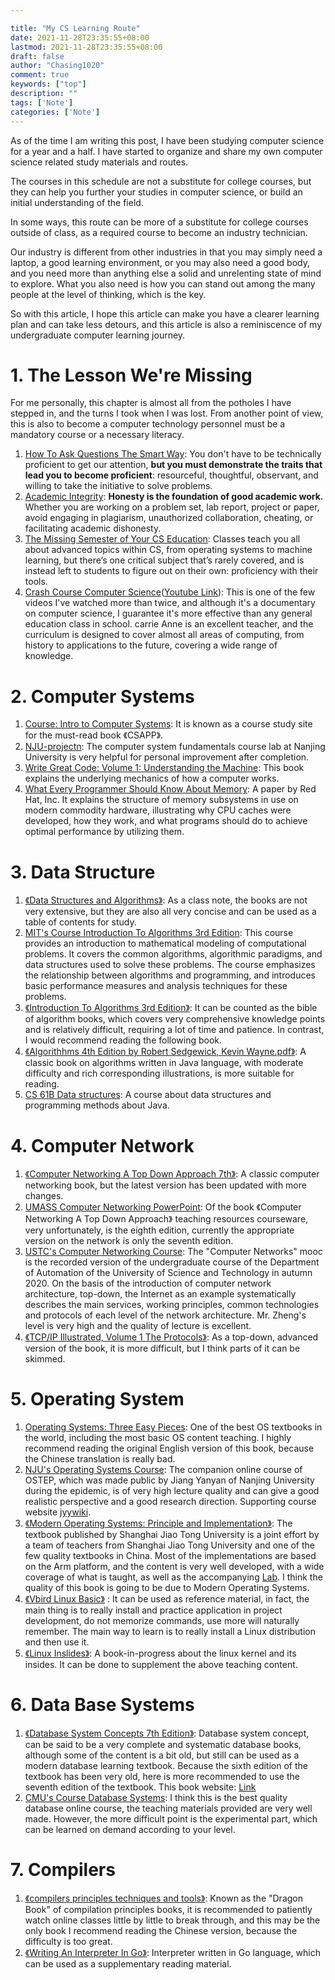 ```yaml
---

title: "My CS Learning Route"
date: 2021-11-28T23:35:55+08:00
lastmod: 2021-11-28T23:35:55+08:00
draft: false
author: "Chasing1020"
comment: true
keywords: ["top"]
description: ""
tags: ['Note']
categories: ['Note']
---
```


As of the time I am writing this post, I have been studying computer science for a year and a half. I have started to organize and share my own computer science related study materials and routes.

The courses in this schedule are not a substitute for college courses, but they can help you further your studies in computer science, or build an initial understanding of the field.

In some ways, this route can be more of a substitute for college courses outside of class, as a required course to become an industry technician.

Our industry is different from other industries in that you may simply need a laptop, a good learning environment, or you may also need a good body, and you need more than anything else a solid and unrelenting state of mind to explore. What you also need is how you can stand out among the many people at the level of thinking, which is the key.

So with this article, I hope this article can make you have a clearer learning plan and can take less detours, and this article is also a reminiscence of my undergraduate computer learning journey.

# 1. The Lesson We're Missing

For me personally, this chapter is almost all from the potholes I have stepped in, and the turns I took when I was lost. From another point of view, this is also to become a computer technology personnel must be a mandatory course or a necessary literacy.

1.   [How To Ask Questions The Smart Way](http://www.catb.org/~esr/faqs/smart-questions.html): You don't have to be technically proficient to get our attention, **but you must demonstrate the traits that lead you to become proficient**: resourceful, thoughtful, observant, and willing to take the initiative to solve problems.
2.   [Academic Integrity](http://integrity.mit.edu/): **Honesty is the foundation of good academic work.** Whether you are working on a problem set, lab report, project or paper, avoid engaging in plagiarism, unauthorized collaboration, cheating, or facilitating academic dishonesty.
3.   [The Missing Semester of Your CS Education](https://missing.csail.mit.edu/): Classes teach you all about advanced topics within CS, from operating systems to machine learning, but there’s one critical subject that’s rarely covered, and is instead left to students to figure out on their own: proficiency with their tools.
4.   [Crash Course Computer Science](https://www.bilibili.com/video/BV1EW411u7th?from=search&seid=17600070968462478473&spm_id_from=333.337.0.0)([Youtube Link](https://www.youtube.com/watch?v=O5nskjZ_GoI&list=PLH2l6uzC4UEW0s7-KewFLBC1D0l6XRfye)): This is one of the few videos I've watched more than twice, and although it's a documentary on computer science, I guarantee it's more effective than any general education class in school. carrie Anne is an excellent teacher, and the curriculum is designed to cover almost all areas of computing, from history to applications to the future, covering a wide range of knowledge.



# 2. Computer Systems

1.   [Course: Intro to Computer Systems](https://www.cs.cmu.edu/afs/cs/academic/class/15213-f21/www/schedule.html): It is known as a course study site for the must-read book 《CSAPP》.
2.   [NJU-projectn](https://nju-projectn.github.io/ics-pa-gitbook/ics2021/): The computer system fundamentals course lab at Nanjing University is very helpful for personal improvement after completion.
3.   [Write Great Code: Volume 1: Understanding the Machine](https://jdnotes.net/pdf/coding/writegreatcode_vol1.pdf): This book explains the underlying mechanics of how a computer works.
4.   [What Every Programmer Should Know About Memory](https://www.akkadia.org/drepper/cpumemory.pdf): A paper by Red Hat, Inc. It explains the structure of memory subsystems in use on modern commodity hardware, illustrating why CPU caches were developed, how they work, and what programs should do to achieve optimal performance by utilizing them.

# 3. Data Structure


1.   [《Data Structures and Algorithms》](https://www.cs.bham.ac.uk/~jxb/DSA/dsa.pdf): As a class note, the books are not very extensive, but they are also all very concise and can be used as a table of contents for study.
2.   [MIT's Course Introduction To Algorithms 3rd Edition](https://ocw.mit.edu/courses/electrical-engineering-and-computer-science/6-006-introduction-to-algorithms-fall-2011/): This course provides an introduction to mathematical modeling of computational problems. It covers the common algorithms, algorithmic paradigms, and data structures used to solve these problems. The course emphasizes the relationship between algorithms and programming, and introduces basic performance measures and analysis techniques for these problems.
3.   [《Introduction To Algorithms 3rd Edition》](https://edutechlearners.com/download/Introduction_to_algorithms-3rd%20Edition.pdf): It can be counted as the bible of algorithm books, which covers very comprehensive knowledge points and is relatively difficult, requiring a lot of time and patience. In contrast, I would recommend reading the following book.
4.   [《Algorithhms 4th Edition by Robert Sedgewick, Kevin Wayne.pdf》](https://github.com/SuperChenSSS/Algorithm-Training/blob/master/Algorithhms%204th%20Edition%20by%20Robert%20Sedgewick%2C%20Kevin%20Wayne.pdf): A classic book on algorithms written in Java language, with moderate difficulty and rich corresponding illustrations, is more suitable for reading.
5.   [CS 61B Data structures](https://inst.eecs.berkeley.edu/~cs61b/sp22/index.html): A course about data structures and programming methods about Java.



# 4. Computer Network

1.   [《Computer Networking A Top Down Approach 7th》](https://www.ucg.ac.me/skladiste/blog_44233/objava_64433/fajlovi/Computer%20Networking%20_%20A%20Top%20Down%20Approach,%207th,%20converted.pdf): A classic computer networking book, but the latest version has been updated with more changes.
2.   [UMASS Computer Networking PowerPoint](https://gaia.cs.umass.edu/kurose_ross/ppt.php): Of the book 《Computer Networking A Top Down Approach》 teaching resources courseware, very unfortunately, is the eighth edition, currently the appropriate version on the network is only the seventh edition.
3.   [USTC's Computer Networking Course](https://www.bilibili.com/video/BV1JV411t7ow?from=search&seid=14417613760371321261&spm_id_from=333.337.0.0): The "Computer Networks" mooc is the recorded version of the undergraduate course of the Department of Automation of the University of Science and Technology in autumn 2020. On the basis of the introduction of computer network architecture, top-down, the Internet as an example systematically describes the main services, working principles, common technologies and protocols of each level of the network architecture. Mr. Zheng's level is very high and the quality of lecture is excellent.
4.   [《TCP/IP Illustrated, Volume 1 The Protocols》](https://www.isi.edu/~hussain/TEACH/Spring2014/notes/Steven00a.pdf): As a top-down, advanced version of the book, it is more difficult, but I think parts of it can be skimmed.



# 5. Operating System

1. [Operating Systems: Three Easy Pieces](https://pages.cs.wisc.edu/~remzi/OSTEP/): One of the best OS textbooks in the world, including the most basic OS content teaching. I highly recommend reading the original English version of this book, because the Chinese translation is really bad.
1. [NJU's Operating Systems Course](https://www.bilibili.com/video/BV1N741177F5?from=search&seid=15614277637583490556&spm_id_from=333.337.0.0): The companion online course of OSTEP, which was made public by Jiang Yanyan of Nanjing University during the epidemic, is of very high lecture quality and can give a good realistic perspective and a good research direction. Supporting course website
    [jyywiki](http://jyywiki.cn/OS/2021/).
1. [《Modern Operating Systems: Principle and Implementation》](https://ipads.se.sjtu.edu.cn/mospi/): The textbook published by Shanghai Jiao Tong University is a joint effort by a team of teachers from Shanghai Jiao Tong University and one of the few quality textbooks in China. Most of the implementations are based on the Arm platform, and the content is very well developed, with a wide coverage of what is taught, as well as the accompanying [Lab](https://gitee.com/ipads-lab/chcore-lab). I think the quality of this book is going to be due to Modern Operating Systems.
1. [《Vbird Linux Basic》](https://tiramisutes.github.io/images/PDF/vbird-linux-basic-4e.pdf) : It can be used as reference material, in fact, the main thing is to really install and practice application in project development, do not memorize commands, use more will naturally remember. The main way to learn is to really install a Linux distribution and then use it.
1. [《Linux Inslides》](https://0xax.gitbooks.io/linux-insides/content/): A book-in-progress about the linux kernel and its insides. It can be done to supplement the above teaching content.



# 6. Data Base Systems

1.   [《Database System Concepts 7th Edition》](https://ia803206.us.archive.org/21/items/database-system-concepts-7th-edition/Database-System-Concepts-7th-Edition.pdf): Database system concept, can be said to be a very complete and systematic database books, although some of the content is a bit old, but still can be used as a modern database learning textbook. Because the sixth edition of the textbook has been very old, here is more recommended to use the seventh edition of the textbook. This book website: [Link](https://www.db-book.com)
2.   [CMU's Course Database Systems](https://15445.courses.cs.cmu.edu/fall2021/): I think this is the best quality database online course, the teaching materials provided are very well made. However, the more difficult point is the experimental part, which can be learned on demand according to your level.



# 7. Compilers 

1.   [《compilers principles techniques and tools》](http://ce.sharif.edu/courses/94-95/1/ce414-2/resources/root/Text%20Books/Compiler%20Design/Alfred%20V.%20Aho,%20Monica%20S.%20Lam,%20Ravi%20Sethi,%20Jeffrey%20D.%20Ullman-Compilers%20-%20Principles,%20Techniques,%20and%20Tools-Pearson_Addison%20Wesley%20(2006).pdf): Known as the "Dragon Book" of compilation principles books, it is recommended to patiently watch online classes little by little to break through, and this may be the only book I recommend reading the Chinese version, because the difficulty is too great.
2.   [《Writing An Interpreter In Go》](https://book.douban.com/subject/27034273/): Interpreter written in Go language, which can be used as a supplementary reading material.
